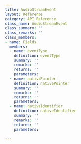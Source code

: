 ```yaml
---
title: AudioStreamEvent
layout: Reference
category: API Reference
class_name: AudioStreamEvent
class_summary: ''
class_remarks: ''
class_members:
- name: Fields
  members:
  - name: eventType
    definition: eventType
    summary: ''
    remarks: ''
    returns: ''
    parameters: 
  - name: nativePointer
    definition: nativePointer
    summary: ''
    remarks: ''
    returns: ''
    parameters: 
  - name: nativeIdentifier
    definition: nativeIdentifier
    summary: ''
    remarks: ''
    returns: ''
    parameters: 

---
```

